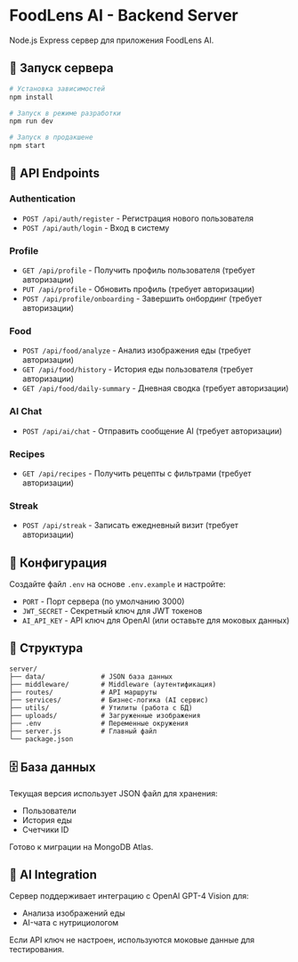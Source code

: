 # FoodLens AI - Backend Server

Node.js Express сервер для приложения FoodLens AI.

## 🚀 Запуск сервера

```bash
# Установка зависимостей
npm install

# Запуск в режиме разработки
npm run dev

# Запуск в продакшене
npm start
```

## 📡 API Endpoints

### Authentication

- `POST /api/auth/register` - Регистрация нового пользователя
- `POST /api/auth/login` - Вход в систему

### Profile

- `GET /api/profile` - Получить профиль пользователя (требует авторизации)
- `PUT /api/profile` - Обновить профиль (требует авторизации)
- `POST /api/profile/onboarding` - Завершить онбординг (требует авторизации)

### Food

- `POST /api/food/analyze` - Анализ изображения еды (требует авторизации)
- `GET /api/food/history` - История еды пользователя (требует авторизации)
- `GET /api/food/daily-summary` - Дневная сводка (требует авторизации)

### AI Chat

- `POST /api/ai/chat` - Отправить сообщение AI (требует авторизации)

### Recipes

- `GET /api/recipes` - Получить рецепты с фильтрами (требует авторизации)

### Streak

- `POST /api/streak` - Записать ежедневный визит (требует авторизации)

## 🔧 Конфигурация

Создайте файл `.env` на основе `.env.example` и настройте:

- `PORT` - Порт сервера (по умолчанию 3000)
- `JWT_SECRET` - Секретный ключ для JWT токенов
- `AI_API_KEY` - API ключ для OpenAI (или оставьте для моковых данных)

## 📂 Структура

```
server/
├── data/              # JSON база данных
├── middleware/        # Middleware (аутентификация)
├── routes/            # API маршруты
├── services/          # Бизнес-логика (AI сервис)
├── utils/             # Утилиты (работа с БД)
├── uploads/           # Загруженные изображения
├── .env               # Переменные окружения
├── server.js          # Главный файл
└── package.json
```

## 🗄️ База данных

Текущая версия использует JSON файл для хранения:
- Пользователи
- История еды
- Счетчики ID

Готово к миграции на MongoDB Atlas.

## 🤖 AI Integration

Сервер поддерживает интеграцию с OpenAI GPT-4 Vision для:
- Анализа изображений еды
- AI-чата с нутрициологом

Если API ключ не настроен, используются моковые данные для тестирования.
